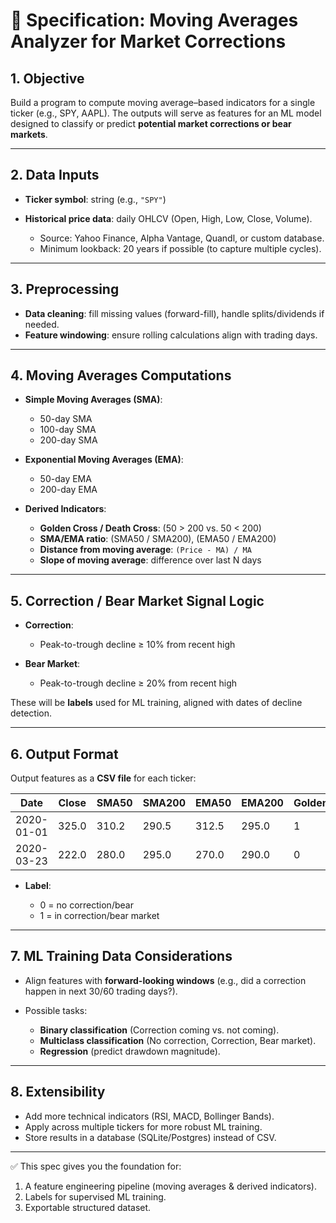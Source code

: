# 📄 Specification: Moving Averages Analyzer for Market Corrections

## 1. Objective

Build a program to compute moving average–based indicators for a single ticker (e.g., SPY, AAPL). The outputs will serve as features for an ML model designed to classify or predict **potential market corrections or bear markets**.

---

## 2. Data Inputs

* **Ticker symbol**: string (e.g., `"SPY"`)
* **Historical price data**: daily OHLCV (Open, High, Low, Close, Volume).

  * Source: Yahoo Finance, Alpha Vantage, Quandl, or custom database.
  * Minimum lookback: 20 years if possible (to capture multiple cycles).

---

## 3. Preprocessing

* **Data cleaning**: fill missing values (forward-fill), handle splits/dividends if needed.
* **Feature windowing**: ensure rolling calculations align with trading days.

---

## 4. Moving Averages Computations

* **Simple Moving Averages (SMA)**:

  * 50-day SMA
  * 100-day SMA
  * 200-day SMA

* **Exponential Moving Averages (EMA)**:

  * 50-day EMA
  * 200-day EMA

* **Derived Indicators**:

  * **Golden Cross / Death Cross**: (50 > 200 vs. 50 < 200)
  * **SMA/EMA ratio**: (SMA50 / SMA200), (EMA50 / EMA200)
  * **Distance from moving average**: `(Price - MA) / MA`
  * **Slope of moving average**: difference over last N days

---

## 5. Correction / Bear Market Signal Logic

* **Correction**:

  * Peak-to-trough decline ≥ 10% from recent high
* **Bear Market**:

  * Peak-to-trough decline ≥ 20% from recent high

These will be **labels** used for ML training, aligned with dates of decline detection.

---

## 6. Output Format

Output features as a **CSV file** for each ticker:

| Date       | Close | SMA50 | SMA200 | EMA50 | EMA200 | GoldenCross | Dist_SMA200 | Slope_SMA200 | Label |
| ---------- | ----- | ----- | ------ | ----- | ------ | ----------- | ----------- | ------------ | ----- |
| 2020-01-01 | 325.0 | 310.2 | 290.5  | 312.5 | 295.0  | 1           | 0.12        | 0.15         | 0     |
| 2020-03-23 | 222.0 | 280.0 | 295.0  | 270.0 | 290.0  | 0           | -0.25       | -0.20        | 1     |

* **Label**:

  * 0 = no correction/bear
  * 1 = in correction/bear market

---

## 7. ML Training Data Considerations

* Align features with **forward-looking windows** (e.g., did a correction happen in next 30/60 trading days?).
* Possible tasks:

  * **Binary classification** (Correction coming vs. not coming).
  * **Multiclass classification** (No correction, Correction, Bear market).
  * **Regression** (predict drawdown magnitude).

---

## 8. Extensibility

* Add more technical indicators (RSI, MACD, Bollinger Bands).
* Apply across multiple tickers for more robust ML training.
* Store results in a database (SQLite/Postgres) instead of CSV.

---

✅ This spec gives you the foundation for:

1. A feature engineering pipeline (moving averages & derived indicators).
2. Labels for supervised ML training.
3. Exportable structured dataset.


